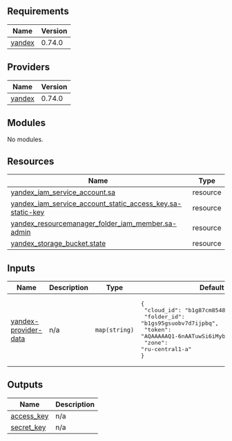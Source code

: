 <!-- BEGINNING OF PRE-COMMIT-TERRAFORM DOCS HOOK -->
## Requirements

| Name | Version |
|------|---------|
| <a name="requirement_yandex"></a> [yandex](#requirement\_yandex) | 0.74.0 |

## Providers

| Name | Version |
|------|---------|
| <a name="provider_yandex"></a> [yandex](#provider\_yandex) | 0.74.0 |

## Modules

No modules.

## Resources

| Name | Type |
|------|------|
| [yandex_iam_service_account.sa](https://registry.terraform.io/providers/yandex-cloud/yandex/0.74.0/docs/resources/iam_service_account) | resource |
| [yandex_iam_service_account_static_access_key.sa-static-key](https://registry.terraform.io/providers/yandex-cloud/yandex/0.74.0/docs/resources/iam_service_account_static_access_key) | resource |
| [yandex_resourcemanager_folder_iam_member.sa-admin](https://registry.terraform.io/providers/yandex-cloud/yandex/0.74.0/docs/resources/resourcemanager_folder_iam_member) | resource |
| [yandex_storage_bucket.state](https://registry.terraform.io/providers/yandex-cloud/yandex/0.74.0/docs/resources/storage_bucket) | resource |

## Inputs

| Name | Description | Type | Default | Required |
|------|-------------|------|---------|:--------:|
| <a name="input_yandex-provider-data"></a> [yandex-provider-data](#input\_yandex-provider-data) | n/a | `map(string)` | <pre>{<br>  "cloud_id": "b1g87cm8548mm8obcm2j",<br>  "folder_id": "b1gs95gsuobv7d7ijpbq",<br>  "token": "AQAAAAAQ1-6nAATuwSi6iMybU0B9gArF8FDR3ns",<br>  "zone": "ru-central1-a"<br>}</pre> | no |

## Outputs

| Name | Description |
|------|-------------|
| <a name="output_access_key"></a> [access\_key](#output\_access\_key) | n/a |
| <a name="output_secret_key"></a> [secret\_key](#output\_secret\_key) | n/a |
<!-- END OF PRE-COMMIT-TERRAFORM DOCS HOOK -->